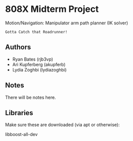 # 808X Midterm Project

Motion/Navigation: Manipulator arm path planner (IK solver)
```
Gotta Catch that Roadrunner!
```

## Authors

* Ryan Bates (rjb3vp)
* Ari Kupferberg (akupferb)
* Lydia Zoghbi (lydiazoghbi)

## Notes

There will be notes here.

## Libraries

Make sure these are downloaded (via apt or otherwise):

libboost-all-dev

